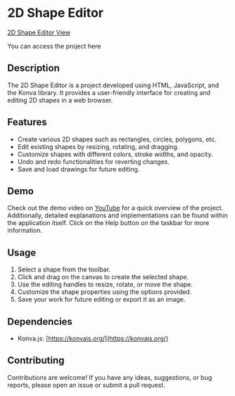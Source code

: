 
# 2D Shape Editor

[2D Shape Editor View](https://amiragal.github.io/ShapeEditorCG/2D_Shape_Editor.html)

You can access the project here

## Description

The 2D Shape Editor is a project developed using HTML, JavaScript, and the Konva library. It provides a user-friendly interface for creating and editing 2D shapes in a web browser.

## Features

- Create various 2D shapes such as rectangles, circles, polygons, etc.
- Edit existing shapes by resizing, rotating, and dragging.
- Customize shapes with different colors, stroke widths, and opacity.
- Undo and redo functionalities for reverting changes.
- Save and load drawings for future editing.

## Demo

Check out the demo video on [YouTube](https://youtu.be/OriKKLv4ohw) for a quick overview of the project. Additionally, detailed explanations and implementations can be found within the application itself. Click on the Help button on the taskbar for more information.


## Usage

1. Select a shape from the toolbar.
2. Click and drag on the canvas to create the selected shape.
3. Use the editing handles to resize, rotate, or move the shape.
4. Customize the shape properties using the options provided.
5. Save your work for future editing or export it as an image.

## Dependencies

- Konva.js: [https://konvajs.org/](https://konvajs.org/)
  
## Contributing

Contributions are welcome! If you have any ideas, suggestions, or bug reports, please open an issue or submit a pull request.